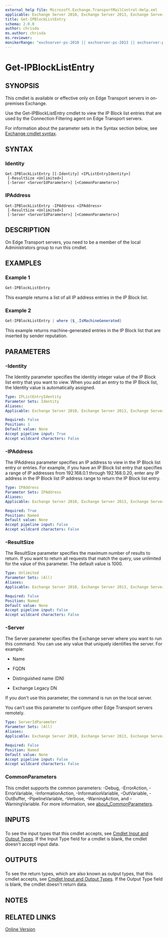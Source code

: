 ```yaml
---
external help file: Microsoft.Exchange.TransportMailControl-Help.xml
applicable: Exchange Server 2010, Exchange Server 2013, Exchange Server 2016, Exchange Server 2019
title: Get-IPBlockListEntry
schema: 2.0.0
author: chrisda
ms.author: chrisda
ms.reviewer:
monikerRange: "exchserver-ps-2010 || exchserver-ps-2013 || exchserver-ps-2016 || exchserver-ps-2019"
---
```


# Get-IPBlockListEntry

## SYNOPSIS
This cmdlet is available or effective only on Edge Transport servers in on-premises Exchange.

Use the Get-IPBlockListEntry cmdlet to view the IP Block list entries that are used by the Connection Filtering agent on Edge Transport servers.

For information about the parameter sets in the Syntax section below, see [Exchange cmdlet syntax](https://docs.microsoft.com/powershell/exchange/exchange-server/exchange-cmdlet-syntax).

## SYNTAX

### Identity
```
Get-IPBlockListEntry [[-Identity] <IPListEntryIdentity>]
 [-ResultSize <Unlimited>]
 [-Server <ServerIdParameter>] [<CommonParameters>]
```

### IPAddress
```
Get-IPBlockListEntry -IPAddress <IPAddress>
 [-ResultSize <Unlimited>]
 [-Server <ServerIdParameter>] [<CommonParameters>]
```

## DESCRIPTION
On Edge Transport servers, you need to be a member of the local Administrators group to run this cmdlet.

## EXAMPLES

### Example 1
```powershell
Get-IPBlockListEntry
```

This example returns a list of all IP address entries in the IP Block list.

### Example 2
```powershell
Get-IPBlockListEntry | where {$_.IsMachineGenerated}
```

This example returns machine-generated entries in the IP Block list that are inserted by sender reputation.

## PARAMETERS

### -Identity
The Identity parameter specifies the identity integer value of the IP Block list entry that you want to view. When you add an entry to the IP Block list, the Identity value is automatically assigned.

```yaml
Type: IPListEntryIdentity
Parameter Sets: Identity
Aliases:
Applicable: Exchange Server 2010, Exchange Server 2013, Exchange Server 2016, Exchange Server 2019

Required: False
Position: 1
Default value: None
Accept pipeline input: True
Accept wildcard characters: False
```

### -IPAddress
The IPAddress parameter specifies an IP address to view in the IP Block list entry or entries. For example, if you have an IP Block list entry that specifies a range of IP addresses from 192.168.0.1 through 192.168.0.20, enter any IP address in the IP Block list IP address range to return the IP Block list entry.

```yaml
Type: IPAddress
Parameter Sets: IPAddress
Aliases:
Applicable: Exchange Server 2010, Exchange Server 2013, Exchange Server 2016, Exchange Server 2019

Required: True
Position: Named
Default value: None
Accept pipeline input: False
Accept wildcard characters: False
```

### -ResultSize
The ResultSize parameter specifies the maximum number of results to return. If you want to return all requests that match the query, use unlimited for the value of this parameter. The default value is 1000.

```yaml
Type: Unlimited
Parameter Sets: (All)
Aliases:
Applicable: Exchange Server 2010, Exchange Server 2013, Exchange Server 2016, Exchange Server 2019

Required: False
Position: Named
Default value: None
Accept pipeline input: False
Accept wildcard characters: False
```

### -Server
The Server parameter specifies the Exchange server where you want to run this command. You can use any value that uniquely identifies the server. For example:

- Name

- FQDN

- Distinguished name (DN)

- Exchange Legacy DN

If you don't use this parameter, the command is run on the local server.

You can't use this parameter to configure other Edge Transport servers remotely.

```yaml
Type: ServerIdParameter
Parameter Sets: (All)
Aliases:
Applicable: Exchange Server 2010, Exchange Server 2013, Exchange Server 2016, Exchange Server 2019

Required: False
Position: Named
Default value: None
Accept pipeline input: False
Accept wildcard characters: False
```

### CommonParameters
This cmdlet supports the common parameters: -Debug, -ErrorAction, -ErrorVariable, -InformationAction, -InformationVariable, -OutVariable, -OutBuffer, -PipelineVariable, -Verbose, -WarningAction, and -WarningVariable. For more information, see [about_CommonParameters](https://go.microsoft.com/fwlink/p/?LinkID=113216).

## INPUTS

###  
To see the input types that this cmdlet accepts, see [Cmdlet Input and Output Types](https://go.microsoft.com/fwlink/p/?LinkId=616387). If the Input Type field for a cmdlet is blank, the cmdlet doesn't accept input data.

## OUTPUTS

###  
To see the return types, which are also known as output types, that this cmdlet accepts, see [Cmdlet Input and Output Types](https://go.microsoft.com/fwlink/p/?LinkId=616387). If the Output Type field is blank, the cmdlet doesn't return data.

## NOTES

## RELATED LINKS

[Online Version](https://technet.microsoft.com/library/efdf2bc1-5571-417e-810a-b690bf5c8044.aspx)
